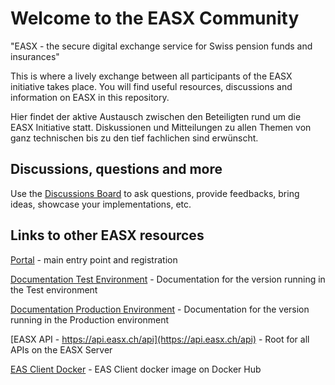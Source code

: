 # Welcome to the EASX Community
"EASX - the secure digital exchange service for Swiss pension funds and insurances"

This is where a lively exchange between all participants of the EASX initiative takes place. You will find useful resources, discussions and information on EASX in this repository.

Hier findet der aktive Austausch zwischen den Beteiligten rund um die EASX Initiative statt. Diskussionen und Mitteilungen zu allen Themen von ganz technischen bis zu den tief fachlichen sind erwünscht.

## Discussions, questions and more
Use the [Discussions Board](https://github.com/easx-ch/easx/discussions) to ask questions, provide feedbacks, bring ideas, showcase your implementations, etc.

## Links to other EASX resources
[Portal](https://portal.easx.ch) - main entry point and registration

[Documentation Test Environment](https://docs-test.easx.ch) - Documentation for the version running in the Test environment

[Documentation Production Environment](https://docs.easx.ch) - Documentation for the version running in the Production environment

[EASX API - https://api.easx.ch/api](https://api.easx.ch/api) - Root for all APIs on the EASX Server

[EAS Client Docker](https://hub.docker.com/r/easx/client) - EAS Client docker image on Docker Hub


